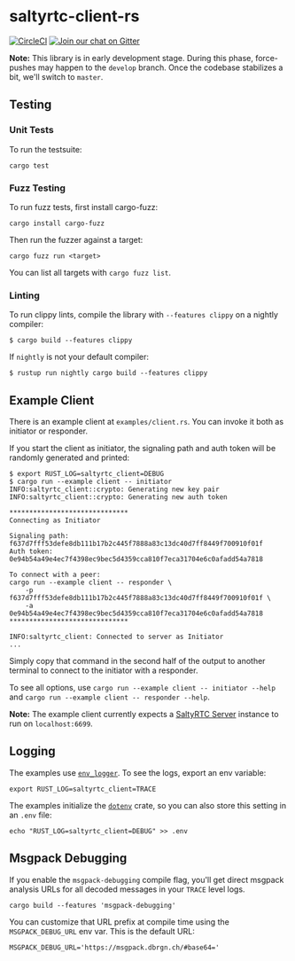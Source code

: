 # saltyrtc-client-rs

[![CircleCI][circle-ci-badge]][circle-ci]
[![Join our chat on Gitter](https://badges.gitter.im/saltyrtc/Lobby.svg)](https://gitter.im/saltyrtc/Lobby)

**Note:** This library is in early development stage. During this phase,
force-pushes may happen to the `develop` branch. Once the codebase stabilizes a
bit, we'll switch to `master`.


## Testing

### Unit Tests

To run the testsuite:

    cargo test

### Fuzz Testing

To run fuzz tests, first install cargo-fuzz:

    cargo install cargo-fuzz

Then run the fuzzer against a target:

    cargo fuzz run <target>

You can list all targets with `cargo fuzz list`.

### Linting

To run clippy lints, compile the library with `--features clippy` on a nightly
compiler:

    $ cargo build --features clippy

If `nightly` is not your default compiler:

    $ rustup run nightly cargo build --features clippy


## Example Client

There is an example client at `examples/client.rs`. You can invoke it both as
initiator or responder.

If you start the client as initiator, the signaling path and auth token will be
randomly generated and printed:

    $ export RUST_LOG=saltyrtc_client=DEBUG
    $ cargo run --example client -- initiator
    INFO:saltyrtc_client::crypto: Generating new key pair
    INFO:saltyrtc_client::crypto: Generating new auth token

    ******************************
    Connecting as Initiator

    Signaling path: f637d7fff53defe8db111b17b2c445f7888a83c13dc40d7ff8449f700910f01f
    Auth token: 0e94b54a49e4ec7f4398ec9bec5d4359cca810f7eca31704e6c0afadd54a7818

    To connect with a peer:
    cargo run --example client -- responder \
        -p f637d7fff53defe8db111b17b2c445f7888a83c13dc40d7ff8449f700910f01f \
        -a 0e94b54a49e4ec7f4398ec9bec5d4359cca810f7eca31704e6c0afadd54a7818
    ******************************

    INFO:saltyrtc_client: Connected to server as Initiator
    ...

Simply copy that command in the second half of the output to another terminal
to connect to the initiator with a responder.

To see all options, use `cargo run --example client -- initiator --help` and
`cargo run --example client -- responder --help`.

**Note:** The example client currently expects a [SaltyRTC
Server](https://github.com/saltyrtc/saltyrtc-server-python/) instance to run on
`localhost:6699`.

## Logging

The examples use [`env_logger`](https://doc.rust-lang.org/log/env_logger/index.html).
To see the logs, export an env variable:

    export RUST_LOG=saltyrtc_client=TRACE

The examples initialize the [`dotenv`](https://crates.io/crates/dotenv) crate,
so you can also store this setting in an `.env` file:

    echo "RUST_LOG=saltyrtc_client=DEBUG" >> .env


## Msgpack Debugging

If you enable the `msgpack-debugging` compile flag, you'll get direct msgpack
analysis URLs for all decoded messages in your `TRACE` level logs.

    cargo build --features 'msgpack-debugging'

You can customize that URL prefix at compile time using the `MSGPACK_DEBUG_URL`
env var. This is the default URL:

    MSGPACK_DEBUG_URL='https://msgpack.dbrgn.ch/#base64='


<!-- Badges -->
[circle-ci]: https://circleci.com/gh/saltyrtc/saltyrtc-client-rs/tree/develop
[circle-ci-badge]: https://circleci.com/gh/saltyrtc/saltyrtc-client-rs/tree/develop.svg?style=shield
